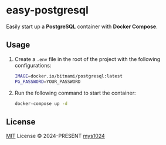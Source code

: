 # easy-postgresql

Easily start up a **PostgreSQL** container with **Docker Compose**.

## Usage

1. Create a `.env` file in the root of the project with the following configurations:

    ```sh
    IMAGE=docker.io/bitnami/postgresql:latest
    PG_PASSWORD=YOUR_PASSWORD
    ```

2. Run the following command to start the container:

    ```sh
    docker-compose up -d
    ```

## License

[MIT](./LICENSE) License &copy; 2024-PRESENT [mys1024](https://github.com/mys1024)
